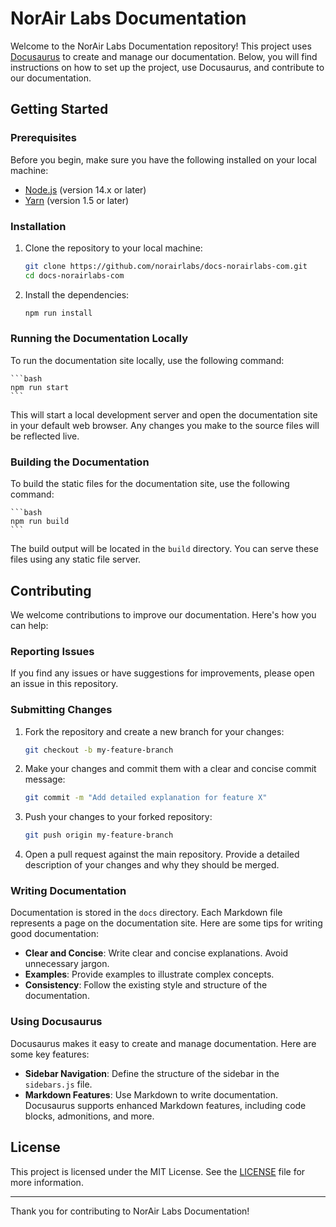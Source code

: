# NorAir Labs Documentation

Welcome to the NorAir Labs Documentation repository! This project uses [Docusaurus](https://docusaurus.io/) to create and manage our documentation. Below, you will find instructions on how to set up the project, use Docusaurus, and contribute to our documentation.

## Getting Started

### Prerequisites

Before you begin, make sure you have the following installed on your local machine:

- [Node.js](https://nodejs.org/) (version 14.x or later)
- [Yarn](https://yarnpkg.com/) (version 1.5 or later)

### Installation

1. Clone the repository to your local machine:

    ```bash
    git clone https://github.com/norairlabs/docs-norairlabs-com.git
    cd docs-norairlabs-com
    ```

2. Install the dependencies:

    ```bash
    npm run install
    ```

### Running the Documentation Locally

To run the documentation site locally, use the following command:

    ```bash
    npm run start
    ```

This will start a local development server and open the documentation site in your default web browser. Any changes you make to the source files will be reflected live.


### Building the Documentation

To build the static files for the documentation site, use the following command:

    ```bash
    npm run build
    ```

The build output will be located in the `build` directory. You can serve these files using any static file server.

## Contributing

We welcome contributions to improve our documentation. Here's how you can help:

### Reporting Issues

If you find any issues or have suggestions for improvements, please open an issue in this repository.

### Submitting Changes

1. Fork the repository and create a new branch for your changes:

    ```bash
    git checkout -b my-feature-branch
    ```

2. Make your changes and commit them with a clear and concise commit message:

    ```bash
    git commit -m "Add detailed explanation for feature X"
    ```

3. Push your changes to your forked repository:

    ```bash
    git push origin my-feature-branch
    ```

4. Open a pull request against the main repository. Provide a detailed description of your changes and why they should be merged.


### Writing Documentation

Documentation is stored in the `docs` directory. Each Markdown file represents a page on the documentation site. Here are some tips for writing good documentation:

- **Clear and Concise**: Write clear and concise explanations. Avoid unnecessary jargon.
- **Examples**: Provide examples to illustrate complex concepts.
- **Consistency**: Follow the existing style and structure of the documentation.

### Using Docusaurus

Docusaurus makes it easy to create and manage documentation. Here are some key features:

- **Sidebar Navigation**: Define the structure of the sidebar in the `sidebars.js` file.
- **Markdown Features**: Use Markdown to write documentation. Docusaurus supports enhanced Markdown features, including code blocks, admonitions, and more.

## License

This project is licensed under the MIT License. See the [LICENSE](LICENSE) file for more information.

---

Thank you for contributing to NorAir Labs Documentation!
